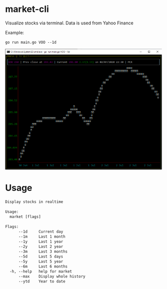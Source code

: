 # market-cli

Visualize stocks via terminal.
Data is used from Yahoo Finance

Example:

```
go run main.go VOO --1d
```

![](./images/1.PNG)

# Usage

```
Display stocks in realtime

Usage:
  market [flags]

Flags:
      --1d     Current day
      --1m     Last 1 month
      --1y     Last 1 year
      --2y     Last 2 year
      --3m     Last 3 months
      --5d     Last 5 days
      --5y     Last 5 year
      --6m     Last 6 months
  -h, --help   help for market
      --max    Display whole history
      --ytd    Year to date
```